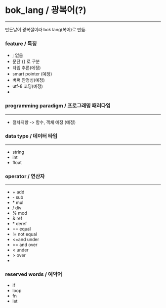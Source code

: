 # bok_lang / 광복어(?)
***
만든날이 광복절이라 bok lang(복어)로 만듦.

### feature / 특징
* ; 없음
* 문단 {} 로 구분
* 타입 추론(에정)
* smart pointer (예정)
* 버퍼 안정성(예정)
* utf-8 코딩(예정)
* 

### programming paradigm / 프로그래밍 패러다임
***
* 절차지향 -> 함수, 객체 예정 (예정)

### data type / 데이터 타입
***
* string
* int
* float

### operator / 연산자
***
* \+ add 
* \- sub
* \* mul
* \/ div
* \% mod
* \& ref
* \* deref
* == equal
* != not equal
* \<=and under
* \>= and over
* \< under
* \> over
* 

### reserved words / 예약어
* if
* loop
* fn
* let
